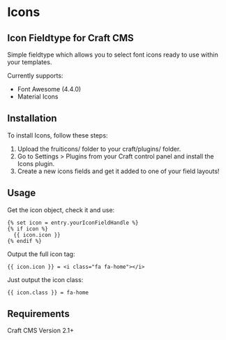 # Icons

## Icon Fieldtype for Craft CMS

Simple fieldtype which allows you to select font icons ready to use within your templates.

Currently supports:

* Font Awesome (4.4.0)
* Material Icons

## Installation

To install Icons, follow these steps:

1.  Upload the fruiticons/ folder to your craft/plugins/ folder.
2.  Go to Settings > Plugins from your Craft control panel and install the Icons plugin.
3.  Create a new icons fields and get it added to one of your field layouts!

## Usage

Get the icon object, check it and use:

	{% set icon = entry.yourIconFieldHandle %}
	{% if icon %}
	  {{ icon.icon }}
	{% endif %}

Output the full icon tag:

	{{ icon.icon }} = <i class="fa fa-home"></i>

Just output the icon class:

	{{ icon.class }} = fa-home


## Requirements

Craft CMS Version 2.1+
